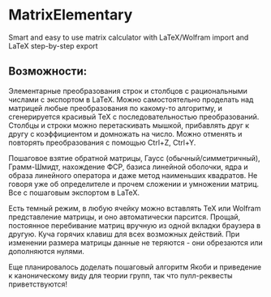 # MatrixElementary
Smart and easy to use matrix calculator with LaTeX/Wolfram import and LaTeX step-by-step export

## **Возможности**:
Элементарные преобразования строк и столбцов с рациональными числами с экспортом в LaTeX. Можно самостоятельно проделать над матрицей любые преобразования по какому-то алгоритму, и сгенерируется красивый TeX с последовательностью преобразований. Столбцы и строки можно перетаскивать мышкой, прибавлять друг к другу с коэффициентом и домножать на число. Можно отменять и повторять преобразования с помощью Ctrl+Z, Ctrl+Y.

Пошаговое взятие обратной матрицы, Гаусс (обычный/симметричный), Грамм-Шмидт, нахождение ФСР, базиса линейной оболочки, ядра и образа линейного оператора и даже метод наименьших квадратов. Не говоря уже об определителе и прочем сложении и умножении матриц. Все с пошаговым экспортом в LaTeX.

Есть темный режим, в любую ячейку можно вставлять TeX или Wolfram представление матрицы, и оно автоматически парсится. Прощай, постоянное перебивание матриц вручную из одной вкладки браузера в другую. Куча горячих клавиш для всех возможных действий. При изменении размера матрицы данные не теряются - они обрезаются или дополняются нулями.

Еще планировалось доделать пошаговый алгоритм Якоби и приведение к каноническому виду для теории групп, так что пулл-реквесты приветствуются!

